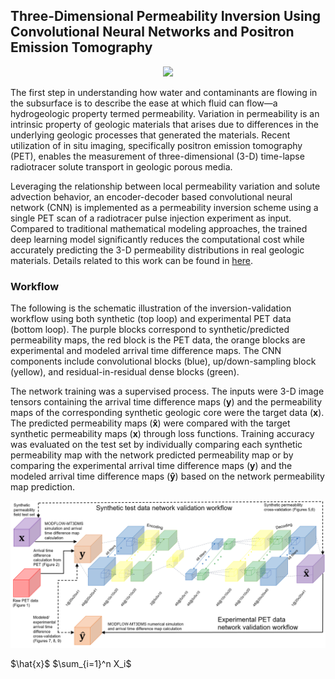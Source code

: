 ## Three-Dimensional Permeability Inversion Using Convolutional Neural Networks and Positron Emission Tomography
<p align="center">
<img src="./Figures/f7.jpg" width="800px"></img>
</p>

The first step in understanding how water and contaminants are flowing in the subsurface is to describe the ease at which fluid can flow—a hydrogeologic property termed permeability. Variation in permeability is an intrinsic property of geologic materials that arises due to differences in the underlying geologic processes that generated the materials. Recent utilization of in situ imaging, specifically positron emission tomography (PET), enables the measurement of three-dimensional (3-D) time-lapse radiotracer solute transport in geologic porous media. 

Leveraging the relationship between local permeability variation and solute advection behavior, an encoder-decoder based convolutional neural network (CNN) is implemented as a permeability inversion scheme using a single PET scan of a radiotracer pulse injection experiment as input. Compared to traditional mathematical modeling approaches, the trained deep learning model significantly reduces the computational cost while accurately predicting the 3-D permeability distributions in real geologic materials. Details related to this work can be found in <a href="https://doi.org/10.1029/2021WR031554">here</a>.

### Workflow
The following is the schematic illustration of the inversion-validation workflow using both synthetic (top loop) and experimental PET data (bottom loop). The purple blocks correspond to synthetic/predicted permeability maps, the red block is the PET data, the orange blocks are experimental and modeled arrival time difference maps. The CNN components include convolutional blocks (blue), up/down-sampling block (yellow), and residual-in-residual dense blocks (green).

The network training was a supervised process. The inputs were 3-D image tensors containing the arrival time difference maps ($\pmb{y}$) and the permeability maps of the corresponding synthetic geologic core were the target data ($\pmb{x}$). The predicted permeability maps ($\pmb{\hat{x}}$) were compared with the target synthetic permeability maps ($\pmb{x}$) through loss functions. Training accuracy was evaluated on the test set by individually comparing each synthetic permeability map with the network predicted permeability map or by comparing the experimental arrival time difference maps ($\pmb{y}$) and the modeled arrival time difference maps ($\pmb{\hat{y}}$) based on the network permeability map prediction.
<p align="center">
<img src="./Figures/workflow_figv2.jpg" width="800px"></img>
</p>
$\hat{x}$
$\sum_{i=1}^n X_i$
